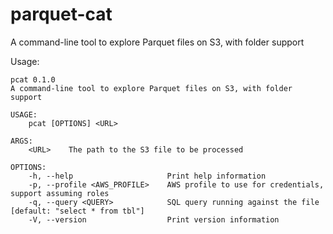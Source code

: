 # parquet-cat
A command-line tool to explore Parquet files on S3, with folder support

Usage:
```
pcat 0.1.0
A command-line tool to explore Parquet files on S3, with folder support

USAGE:
    pcat [OPTIONS] <URL>

ARGS:
    <URL>    The path to the S3 file to be processed

OPTIONS:
    -h, --help                     Print help information
    -p, --profile <AWS_PROFILE>    AWS profile to use for credentials, support assuming roles
    -q, --query <QUERY>            SQL query running against the file [default: "select * from tbl"]
    -V, --version                  Print version information
```
